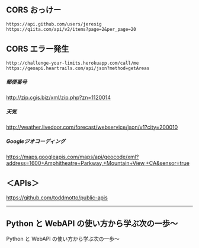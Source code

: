 ## CORS おっけー
```
https://api.github.com/users/jeresig
https://qiita.com/api/v2/items?page=2&per_page=20
```

## CORS エラー発生
```
http://challenge-your-limits.herokuapp.com/call/me
https://geoapi.heartrails.com/api/json?method=getAreas
```

##### 郵便番号
http://zip.cgis.biz/xml/zip.php?zn=1120014  

##### 天気
http://weather.livedoor.com/forecast/webservice/json/v1?city=200010  

##### Googleジオコーディング
https://maps.googleapis.com/maps/api/geocode/xml?address=1600+Amphitheatre+Parkway,+Mountain+View,+CA&sensor=true  


## ＜APIs＞
https://github.com/toddmotto/public-apis


_____________________________________________________
## Python と WebAPI の使い方から学ぶ次の一歩〜
Python と WebAPI の使い方から学ぶ次の一歩〜
